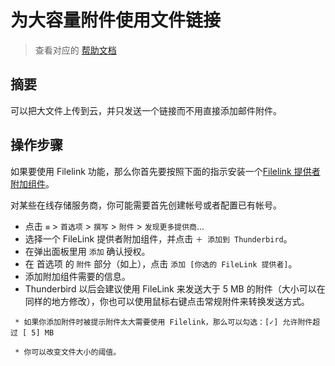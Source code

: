 # 为大容量附件使用文件链接

> 查看对应的 [帮助文档](https://support.mozilla.org/zh-CN/kb/filelink-large-attachments)

## 摘要

可以把大文件上传到云，并只发送一个链接而不用直接添加邮件附件。

## 操作步骤

如果要使用 Filelink 功能，那么你首先要按照下面的指示安装一个[Filelink 提供者附加组件](https://addons.thunderbird.net/thunderbird/tag/filelink)。

对某些在线存储服务商，你可能需要首先创建帐号或者配置已有帐号。

* 点击 `≡` > `首选项` > `撰写` > `附件` > `发现更多提供商`...
* 选择一个 FileLink 提供者附加组件，并点击 `＋ 添加到 Thunderbird`。
* 在弹出面板里用 `添加` 确认授权。
* 在 首选项 的 `附件` 部分（如上），点击 `添加 [你选的 FileLink 提供者]`。
* 添加附加组件需要的信息。
* Thunderbird 以后会建议使用 FileLink 来发送大于 5 MB 的附件（大小可以在同样的地方修改），你也可以使用鼠标右键点击常规附件来转换发送方式。

` * 如果你添加附件时被提示附件太大需要使用 Filelink，那么可以勾选：[✓] 允许附件超过 [ 5] MB`

` * 你可以改变文件大小的阈值。`
